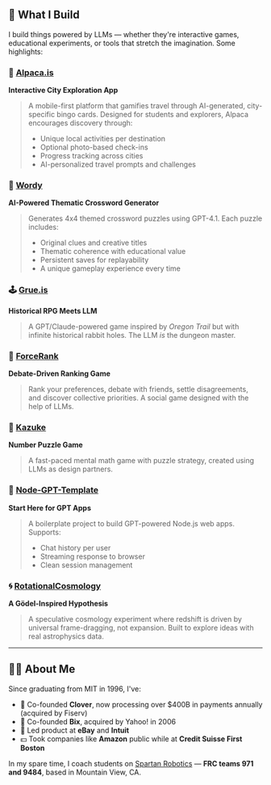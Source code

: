 
## 🔧 What I Build

I build things powered by LLMs — whether they're interactive games, educational experiments, or tools that stretch the imagination. Some highlights:

### 🦙 [Alpaca.is](https://github.com/lrspeiser/Alpaca.is)  
**Interactive City Exploration App**  
> A mobile-first platform that gamifies travel through AI-generated, city-specific bingo cards. Designed for students and explorers, Alpaca encourages discovery through:
> - Unique local activities per destination  
> - Optional photo-based check-ins  
> - Progress tracking across cities  
> - AI-personalized travel prompts and challenges

### 🧠 [Wordy](https://github.com/lrspeiser/Wordy)  
**AI-Powered Thematic Crossword Generator**  
> Generates 4x4 themed crossword puzzles using GPT-4.1. Each puzzle includes:
> - Original clues and creative titles  
> - Thematic coherence with educational value  
> - Persistent saves for replayability  
> - A unique gameplay experience every time

### 🕹 [Grue.is](https://github.com/lrspeiser/Grue.is)  
**Historical RPG Meets LLM**  
> A GPT/Claude-powered game inspired by *Oregon Trail* but with infinite historical rabbit holes. The LLM *is* the dungeon master.

### 🎯 [ForceRank](https://github.com/lrspeiser/ForceRank)  
**Debate-Driven Ranking Game**  
> Rank your preferences, debate with friends, settle disagreements, and discover collective priorities. A social game designed with the help of LLMs.

### 🧩 [Kazuke](https://github.com/lrspeiser/Kazuke)  
**Number Puzzle Game**  
> A fast-paced mental math game with puzzle strategy, created using LLMs as design partners.

### 🔁 [Node-GPT-Template](https://github.com/lrspeiser/Node-GPT-Template)  
**Start Here for GPT Apps**  
> A boilerplate project to build GPT-powered Node.js web apps. Supports:
> - Chat history per user  
> - Streaming response to browser  
> - Clean session management

### 🌀 [RotationalCosmology](https://github.com/lrspeiser/RotationalCosmology)  
**A Gödel-Inspired Hypothesis**  
> A speculative cosmology experiment where redshift is driven by universal frame-dragging, not expansion. Built to explore ideas with real astrophysics data.

---

## 👨‍💼 About Me

Since graduating from MIT in 1996, I've:
- 🚀 Co-founded **Clover**, now processing over $400B in payments annually (acquired by Fiserv)
- 💼 Co-founded **Bix**, acquired by Yahoo! in 2006
- 🛒 Led product at **eBay** and **Intuit**
- 💵 Took companies like **Amazon** public while at **Credit Suisse First Boston**

In my spare time, I coach students on [Spartan Robotics](https://www.frc971.org/) — **FRC teams 971 and 9484**, based in Mountain View, CA.


